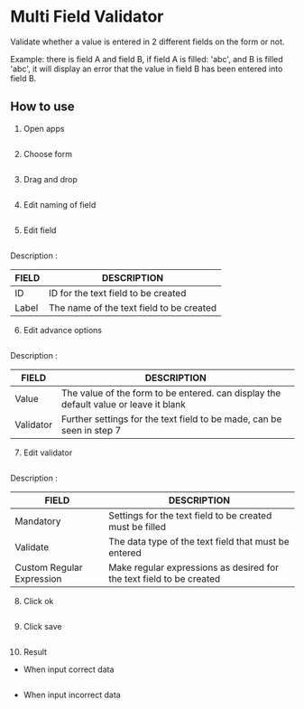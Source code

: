 # Multi Field Validator

Validate whether a value is entered in 2 different fields on the form or not.

Example: there is field A and field B, if field A is filled: 'abc', and B is filled 'abc', it will display an error that the value in field B has been entered into field B.


## How to use

1. Open apps

<img src="https://raw.githubusercontent.com/kinnara-digital-studio/kecak-workflow/master/docs/assets/.png" alt="" />


2. Choose form

<img src="https://raw.githubusercontent.com/kinnara-digital-studio/kecak-workflow/master/docs/assets/.png" alt="" />


3. Drag and drop

<img src="https://raw.githubusercontent.com/kinnara-digital-studio/kecak-workflow/master/docs/assets/.png" alt="" />



4. Edit naming of field

<img src="https://raw.githubusercontent.com/kinnara-digital-studio/kecak-workflow/master/docs/assets/.png" alt="" />


5. Edit field

<img src="https://raw.githubusercontent.com/kinnara-digital-studio/kecak-workflow/master/docs/assets/.png" alt="" />

Description :

|FIELD|DESCRIPTION|
|--|--|
|ID|ID for the text field to be created|
|Label|The name of the text field to be created|

6. Edit advance options

<img src="https://raw.githubusercontent.com/kinnara-digital-studio/kecak-workflow/master/docs/assets/.png" alt="" />

Description :

|FIELD|DESCRIPTION|
|--|--|
|Value|The value of the form to be entered. can display the default value or leave it blank|
|Validator|Further settings for the text field to be made, can be seen in step 7|

7. Edit validator

<img src="https://raw.githubusercontent.com/kinnara-digital-studio/kecak-workflow/master/docs/assets/.png" alt="" />

Description :

|FIELD|DESCRIPTION|
|--|--|
|Mandatory|Settings for the text field to be created must be filled|
|Validate|The data type of the text field that must be entered|
|Custom Regular Expression|Make regular expressions as desired for the text field to be created|

8. Click ok

<img src="https://raw.githubusercontent.com/kinnara-digital-studio/kecak-workflow/master/docs/assets/.png" alt="" />


9. Click save

<img src="https://raw.githubusercontent.com/kinnara-digital-studio/kecak-workflow/master/docs/assets/.png" alt="" />


10. Result

- When input correct data

<img src="https://raw.githubusercontent.com/kinnara-digital-studio/kecak-workflow/master/docs/assets/.png" alt="" />


- When input incorrect data

<img src="https://raw.githubusercontent.com/kinnara-digital-studio/kecak-workflow/master/docs/assets/.png" alt="" />

